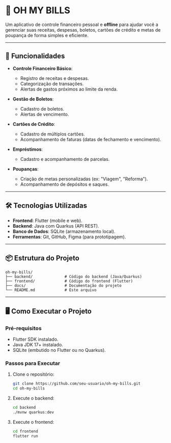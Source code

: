 # 💸 OH MY BILLS

Um aplicativo de controle financeiro pessoal e **offline** para ajudar você a gerenciar suas receitas, despesas, boletos, cartões de crédito e metas de poupança de forma simples e eficiente.

---

## 🚀 Funcionalidades

- **Controle Financeiro Básico**:
  - Registro de receitas e despesas.
  - Categorização de transações.
  - Alertas de gastos próximos ao limite da renda.

- **Gestão de Boletos**:
  - Cadastro de boletos.
  - Alertas de vencimento.

- **Cartões de Crédito**:
  - Cadastro de múltiplos cartões.
  - Acompanhamento de faturas (datas de fechamento e vencimento).

- **Empréstimos**:
  - Cadastro e acompanhamento de parcelas.

- **Poupanças**:
  - Criação de metas personalizadas (ex: "Viagem", "Reforma").
  - Acompanhamento de depósitos e saques.

---

## 🛠️ Tecnologias Utilizadas

- **Frontend**: Flutter (mobile e web).
- **Backend**: Java com Quarkus (API REST).
- **Banco de Dados**: SQLite (armazenamento local).
- **Ferramentas**: Git, GitHub, Figma (para prototipagem).

---

## 📦 Estrutura do Projeto

```plaintext
oh-my-bills/
├── backend/              # Código do backend (Java/Quarkus)
├── frontend/             # Código do frontend (Flutter)
├── docs/                 # Documentação do projeto
└── README.md             # Este arquivo
```

---

## 🖥️ Como Executar o Projeto

### Pré-requisitos
- Flutter SDK instalado.
- Java JDK 17+ instalado.
- SQLite (embutido no Flutter ou no Quarkus).

### Passos para Executar

1. Clone o repositório:
   ```bash
   git clone https://github.com/seu-usuario/oh-my-bills.git
   cd oh-my-bills
   ```

2. Execute o backend:
   ```bash
   cd backend
   ./mvnw quarkus:dev
   ```

3. Execute o frontend:
   ```bash
   cd frontend
   flutter run
   ```
